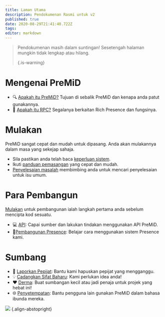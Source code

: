 ```yaml
---
title: Laman Utama
description: Pendokumenan Rasmi untuk v2
published: true
date: 2020-08-29T21:41:40.722Z
tags:
editor: markdown
---
```


> Pendokumenan masih dalam suntingan! Sesetengah halaman mungkin tidak lengkap atau hilang. 
> 
> {.is-warning}

# Mengenai PreMiD
- :mag: [Apakah itu PreMiD?](/about) Tujuan di sebalik PreMiD dan kenapa anda patut gunakannya.
- :link: [Apakah itu RPC?](https://discordapp.com/rich-presence) Segalanya berkaitan Rich Presence dan fungsinya.

# Mulakan

PreMiD sangat cepat dan mudah untuk dipasang. Anda akan mulakannya dalam masa yang sekejap sahaja.

- Sila pastikan anda telah baca [keperluan sistem](/install/requirements).
- Ikuti [panduan pemasangan](/install) yang cepat dan mudah.
- [Penyelesaian masalah](/troubleshooting) membimbing anda untuk mencari penyelesaian untuk isu umum.

# Para Pembangun

[Mulakan](/dev) untuk pembangunan ialah langkah pertama anda sebelum mencipta kod sesuatu.

- :computer: [API](/dev/api): Capai sumber dan lakukan tindakan menggunakan API PreMiD.
- :wrench:[Pembangunan Presence](/dev/presence): Belajar cara menggunakan sistem Presence kami.

# Sumbang
- :bug: [Laporkan Pepijat](https://github.com/PreMiD): Bantu kami hapuskan pepijat yang mengganggu.
- :bulb: [Cadangkan Sifat Baharu](https://discord.premid.app/): Kami perlukan idea anda!
- :heart: [Derma](https://www.patreon.com/Timeraa): Buat sumbangan kecil atau jadi penaja untuk projek yang hebat ini!
- :globe_with_meridians: [Penyetempatan](https://translate.premid.app): Bantu pengguna lain gunakan PreMiD dalam bahasa ibunda mereka.

![](https://beta.premid.app/img/logo.2b414dc2.gif) {.align-abstopright}